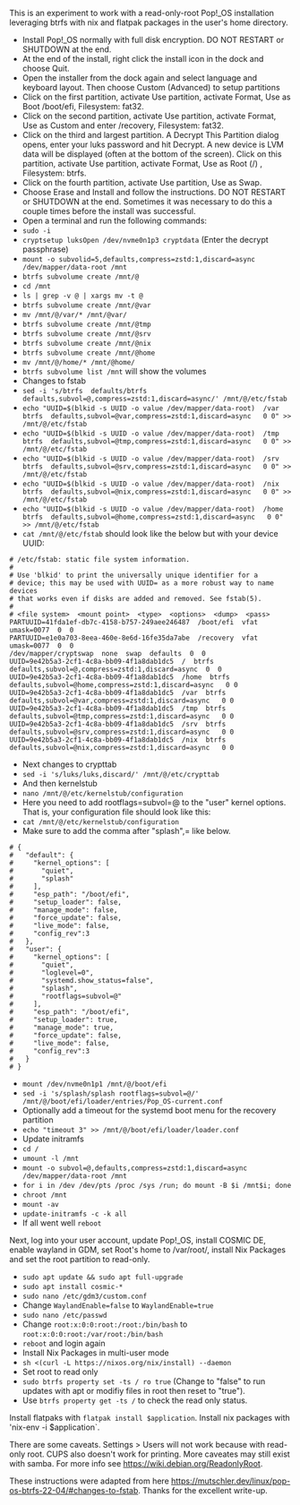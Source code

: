 This is an experiment to work with a read-only-root Pop!_OS installation leveraging btrfs with nix and flatpak packages in the user's home directory.

- Install Pop!_OS normally with full disk encryption. DO NOT RESTART or SHUTDOWN at the end.
- At the end of the install, right click the install icon in the dock and choose Quit.
- Open the installer from the dock again and select language and keyboard layout. Then choose Custom (Advanced) to setup partitions
- Click on the first partition, activate Use partition, activate Format, Use as Boot /boot/efi, Filesystem: fat32.
- Click on the second partition, activate Use partition, activate Format, Use as Custom and enter /recovery, Filesystem: fat32.
- Click on the third and largest partition. A Decrypt This Partition dialog opens, enter your luks password and hit Decrypt. A new device is LVM data will be displayed (often at the bottom of the screen). Click on this partition, activate Use partition, activate Format, Use as Root (/) , Filesystem: btrfs.
- Click on the fourth partition, activate Use partition, Use as Swap.
- Choose Erase and Install and follow the instructions. DO NOT RESTART or SHUTDOWN at the end. Sometimes it was necessary to do this a couple times before the install was successful.
- Open a terminal and run the following commands:
- `sudo -i`
- `cryptsetup luksOpen /dev/nvme0n1p3 cryptdata` (Enter the decrypt passphrase)
- `mount -o subvolid=5,defaults,compress=zstd:1,discard=async /dev/mapper/data-root /mnt`
- `btrfs subvolume create /mnt/@`
- `cd /mnt`
- `ls | grep -v @ | xargs mv -t @`
- `btrfs subvolume create /mnt/@var`
- `mv /mnt/@/var/* /mnt/@var/`
- `btrfs subvolume create /mnt/@tmp`
- `btrfs subvolume create /mnt/@srv`
- `btrfs subvolume create /mnt/@nix`
- `btrfs subvolume create /mnt/@home`
- `mv /mnt/@/home/* /mnt/@home/`
- `btrfs subvolume list /mnt` will show the volumes
- Changes to fstab
- `sed -i 's/btrfs  defaults/btrfs  defaults,subvol=@,compress=zstd:1,discard=async/' /mnt/@/etc/fstab`
- `echo "UUID=$(blkid -s UUID -o value /dev/mapper/data-root)  /var  btrfs  defaults,subvol=@var,compress=zstd:1,discard=async   0 0" >> /mnt/@/etc/fstab`
- `echo "UUID=$(blkid -s UUID -o value /dev/mapper/data-root)  /tmp  btrfs  defaults,subvol=@tmp,compress=zstd:1,discard=async   0 0" >> /mnt/@/etc/fstab`
- `echo "UUID=$(blkid -s UUID -o value /dev/mapper/data-root)  /srv  btrfs  defaults,subvol=@srv,compress=zstd:1,discard=async   0 0" >> /mnt/@/etc/fstab`
- `echo "UUID=$(blkid -s UUID -o value /dev/mapper/data-root)  /nix  btrfs  defaults,subvol=@nix,compress=zstd:1,discard=async   0 0" >> /mnt/@/etc/fstab`
- `echo "UUID=$(blkid -s UUID -o value /dev/mapper/data-root)  /home  btrfs  defaults,subvol=@home,compress=zstd:1,discard=async   0 0" >> /mnt/@/etc/fstab`
- `cat /mnt/@/etc/fstab` should look like the below but with your device UUID:

```
# /etc/fstab: static file system information.
#
# Use 'blkid' to print the universally unique identifier for a
# device; this may be used with UUID= as a more robust way to name devices
# that works even if disks are added and removed. See fstab(5).
#
# <file system>  <mount point>  <type>  <options>  <dump>  <pass>
PARTUUID=41fda1ef-db7c-4158-b757-249aee246487  /boot/efi  vfat  umask=0077  0  0
PARTUUID=e1e0a703-8eea-460e-8e6d-16fe35da7abe  /recovery  vfat  umask=0077  0  0
/dev/mapper/cryptswap  none  swap  defaults  0  0
UUID=9e42b5a3-2cf1-4c8a-bb09-4f1a8dab1dc5  /  btrfs  defaults,subvol=@,compress=zstd:1,discard=async  0  0
UUID=9e42b5a3-2cf1-4c8a-bb09-4f1a8dab1dc5  /home  btrfs  defaults,subvol=@home,compress=zstd:1,discard=async   0 0
UUID=9e42b5a3-2cf1-4c8a-bb09-4f1a8dab1dc5  /var  btrfs  defaults,subvol=@var,compress=zstd:1,discard=async   0 0
UUID=9e42b5a3-2cf1-4c8a-bb09-4f1a8dab1dc5  /tmp  btrfs  defaults,subvol=@tmp,compress=zstd:1,discard=async   0 0
UUID=9e42b5a3-2cf1-4c8a-bb09-4f1a8dab1dc5  /srv  btrfs  defaults,subvol=@srv,compress=zstd:1,discard=async   0 0
UUID=9e42b5a3-2cf1-4c8a-bb09-4f1a8dab1dc5  /nix  btrfs  defaults,subvol=@nix,compress=zstd:1,discard=async   0 0
```

- Next changes to crypttab
- `sed -i 's/luks/luks,discard/' /mnt/@/etc/crypttab`
- And then kernelstub
- `nano /mnt/@/etc/kernelstub/configuration`
- Here you need to add rootflags=subvol=@ to the "user" kernel options. That is, your configuration file should look like this:
- `cat /mnt/@/etc/kernelstub/configuration`
- Make sure to add the comma after "splash",= like below.

```
# {
#   "default": {
#     "kernel_options": [
#       "quiet",
#       "splash"
#     ],
#     "esp_path": "/boot/efi",
#     "setup_loader": false,
#     "manage_mode": false,
#     "force_update": false,
#     "live_mode": false,
#     "config_rev":3
#   },
#   "user": {
#     "kernel_options": [
#       "quiet",
#       "loglevel=0",
#       "systemd.show_status=false",
#       "splash",
#       "rootflags=subvol=@"
#     ],
#     "esp_path": "/boot/efi",
#     "setup_loader": true,
#     "manage_mode": true,
#     "force_update": false,
#     "live_mode": false,
#     "config_rev":3
#   }
# }
```

- `mount /dev/nvme0n1p1 /mnt/@/boot/efi`
- `sed -i 's/splash/splash rootflags=subvol=@/' /mnt/@/boot/efi/loader/entries/Pop_OS-current.conf`
- Optionally add a timeout for the systemd boot menu for the recovery partition
- `echo "timeout 3" >> /mnt/@/boot/efi/loader/loader.conf`
- Update initramfs
- `cd /`
- `umount -l /mnt`
- `mount -o subvol=@,defaults,compress=zstd:1,discard=async /dev/mapper/data-root /mnt`
- `for i in /dev /dev/pts /proc /sys /run; do mount -B $i /mnt$i; done`
- `chroot /mnt`
- `mount -av`
- `update-initramfs -c -k all`
- If all went well `reboot`

Next, log into your user account, update Pop!_OS, install COSMIC DE, enable wayland in GDM, set Root's home to /var/root/, install Nix Packages and set the root partition to read-only.

- `sudo apt update && sudo apt full-upgrade`
- `sudo apt install cosmic-*`
- `sudo nano /etc/gdm3/custom.conf`
- Change `WaylandEnable=false` to `WaylandEnable=true`
- `sudo nano /etc/passwd`
- Change `root:x:0:0:root:/root:/bin/bash` to `root:x:0:0:root:/var/root:/bin/bash`
- `reboot` and login again
- Install Nix Packages in multi-user mode
- `sh <(curl -L https://nixos.org/nix/install) --daemon`
- Set root to read only
- `sudo btrfs property set -ts / ro true` (Change to "false" to run updates with apt or modifiy files in root then reset to "true").
- Use `btrfs property get -ts /` to check the read only status.

Install flatpaks with `flatpak install $application`. Install nix packages with 'nix-env -i $application`.

There are some caveats. Settings > Users will not work because with read-only root. CUPS also doesn't work for printing. More caveates may still exist with samba. For more info see https://wiki.debian.org/ReadonlyRoot.

These instructions were adapted from here https://mutschler.dev/linux/pop-os-btrfs-22-04/#changes-to-fstab. Thanks for the excellent write-up.
